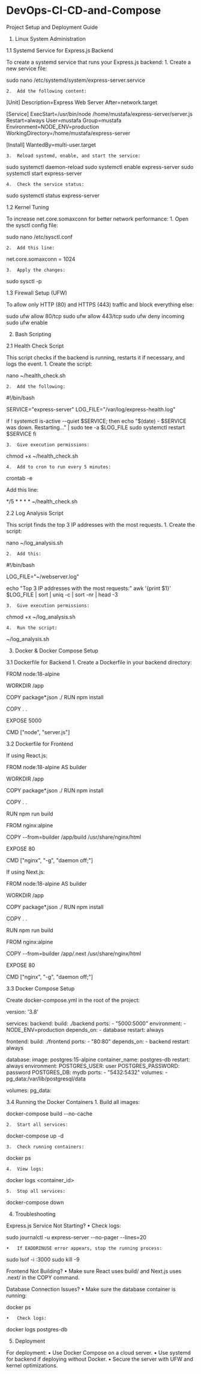 # DevOps-CI-CD-and-Compose

Project Setup and Deployment Guide


1. Linux System Administration

1.1 Systemd Service for Express.js Backend

To create a systemd service that runs your Express.js backend:
	1.	Create a new service file:

sudo nano /etc/systemd/system/express-server.service


	2.	Add the following content:

[Unit]
Description=Express Web Server
After=network.target

[Service]
ExecStart=/usr/bin/node /home/mustafa/express-server/server.js
Restart=always
User=mustafa
Group=mustafa
Environment=NODE_ENV=production
WorkingDirectory=/home/mustafa/express-server

[Install]
WantedBy=multi-user.target


	3.	Reload systemd, enable, and start the service:

sudo systemctl daemon-reload
sudo systemctl enable express-server
sudo systemctl start express-server


	4.	Check the service status:

sudo systemctl status express-server

1.2 Kernel Tuning

To increase net.core.somaxconn for better network performance:
	1.	Open the sysctl config file:

sudo nano /etc/sysctl.conf


	2.	Add this line:

net.core.somaxconn = 1024


	3.	Apply the changes:

sudo sysctl -p

1.3 Firewall Setup (UFW)

To allow only HTTP (80) and HTTPS (443) traffic and block everything else:

sudo ufw allow 80/tcp
sudo ufw allow 443/tcp
sudo ufw deny incoming
sudo ufw enable

2. Bash Scripting

2.1 Health Check Script

This script checks if the backend is running, restarts it if necessary, and logs the event.
	1.	Create the script:

nano ~/health_check.sh


	2.	Add the following:

#!/bin/bash

SERVICE="express-server"
LOG_FILE="/var/log/express-health.log"

if ! systemctl is-active --quiet $SERVICE; then
    echo "$(date) - $SERVICE was down. Restarting..." | sudo tee -a $LOG_FILE
    sudo systemctl restart $SERVICE
fi


	3.	Give execution permissions:

chmod +x ~/health_check.sh


	4.	Add to cron to run every 5 minutes:

crontab -e

Add this line:

*/5 * * * * ~/health_check.sh

2.2 Log Analysis Script

This script finds the top 3 IP addresses with the most requests.
	1.	Create the script:

nano ~/log_analysis.sh


	2.	Add this:

#!/bin/bash

LOG_FILE="~/webserver.log"

echo "Top 3 IP addresses with the most requests:"
awk '{print $1}' $LOG_FILE | sort | uniq -c | sort -nr | head -3


	3.	Give execution permissions:

chmod +x ~/log_analysis.sh


	4.	Run the script:

~/log_analysis.sh

3. Docker & Docker Compose Setup

3.1 Dockerfile for Backend
	1.	Create a Dockerfile in your backend directory:

FROM node:18-alpine

WORKDIR /app

COPY package*.json ./
RUN npm install

COPY . .

EXPOSE 5000

CMD ["node", "server.js"]

3.2 Dockerfile for Frontend

If using React.js:

FROM node:18-alpine AS builder

WORKDIR /app

COPY package*.json ./
RUN npm install

COPY . .

RUN npm run build

FROM nginx:alpine

COPY --from=builder /app/build /usr/share/nginx/html

EXPOSE 80

CMD ["nginx", "-g", "daemon off;"]

If using Next.js:

FROM node:18-alpine AS builder

WORKDIR /app

COPY package*.json ./
RUN npm install

COPY . .

RUN npm run build

FROM nginx:alpine

COPY --from=builder /app/.next /usr/share/nginx/html

EXPOSE 80

CMD ["nginx", "-g", "daemon off;"]

3.3 Docker Compose Setup

Create docker-compose.yml in the root of the project:

version: '3.8'

services:
  backend:
    build: ./backend
    ports:
      - "5000:5000"
    environment:
      - NODE_ENV=production
    depends_on:
      - database
    restart: always

  frontend:
    build: ./frontend
    ports:
      - "80:80"
    depends_on:
      - backend
    restart: always

  database:
    image: postgres:15-alpine
    container_name: postgres-db
    restart: always
    environment:
      POSTGRES_USER: user
      POSTGRES_PASSWORD: password
      POSTGRES_DB: mydb
    ports:
      - "5432:5432"
    volumes:
      - pg_data:/var/lib/postgresql/data

volumes:
  pg_data:

3.4 Running the Docker Containers
	1.	Build all images:

docker-compose build --no-cache


	2.	Start all services:

docker-compose up -d


	3.	Check running containers:

docker ps


	4.	View logs:

docker logs <container_id>


	5.	Stop all services:

docker-compose down

4. Troubleshooting

Express.js Service Not Starting?
	•	Check logs:

sudo journalctl -u express-server --no-pager --lines=20


	•	If EADDRINUSE error appears, stop the running process:

sudo lsof -i :3000
sudo kill -9 <PID>



Frontend Not Building?
	•	Make sure React uses build/ and Next.js uses .next/ in the COPY command.

Database Connection Issues?
	•	Make sure the database container is running:

docker ps


	•	Check logs:

docker logs postgres-db

5. Deployment

For deployment:
	•	Use Docker Compose on a cloud server.
	•	Use systemd for backend if deploying without Docker.
	•	Secure the server with UFW and kernel optimizations.
